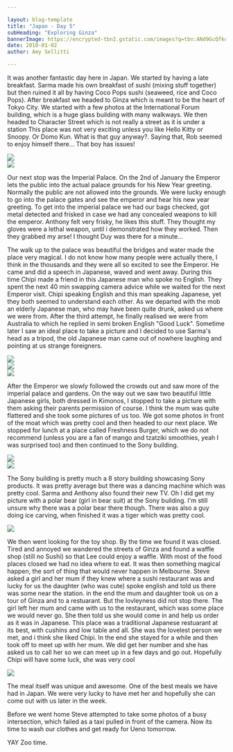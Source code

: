 ```yaml
---

layout: blog-template
title: "Japan - Day 5"
subHeading: "Exploring Ginza"
bannerImage: https://encrypted-tbn2.gstatic.com/images?q=tbn:ANd9GcQfkosNw-i8kfLs6q8nnTX8JtVpH12AcGxjPbHlDfEx_kGjx1ru
date: 2010-01-02
author: Amy Sellitti

---
```

It was another fantastic day here in Japan. We started by having a late breakfast. Sarma made his own breakfast of sushi (mixing stuff together) but then ruined it all by having Coco Pops sushi (seaweed, rice and Coco Pops). After breakfast we headed to Ginza which is meant to be the heart of Tokyo City. We started with a few photos at the International Forum building, which is a huge glass building with many walkways. We then headed to Character Street which is not really a street as it is under a station This place was not very exciting unless you like Hello Kitty or Snoopy. Or Domo Kun. What is that guy anyway?. Saying that, Rob seemed to enjoy himself there... That boy has issues!

<div class="center-image"><img src="https://lh3.googleusercontent.com/V9u--YQZl6wKsWKJGnwH5dHrBJBe5tYn3lELvGdseo4mVYghelOGF9zYjyJxY1XpKjZUjtU4Bh8eGX3fegUBnzXe5VdIi1xSxrXKD72xXPzMYobok-334YB2dT2avH1Wc5my2A" /></div>
<div class="center-image"><img src="https://lh3.googleusercontent.com/dMRVu76ADktloh6kgNlsmDslYIIpaYboPW2qUyddSZFQLjQdZYS5HT81kYmyOGgxM7msR917YsrbqBk4WBFgEf5bFnVcckh18Da2YKOiDvbgop_xd_4dj9yMOnlWKS-0T2ASaQ" /></div>

Our next stop was the Imperial Palace. On the 2nd of January the Emperor lets the public into the actual palace grounds for his New Year greeting. Normally the public are not allowed into the grounds. We were lucky enough to go into the palace gates and see the emperor and hear his new year greeting. To get into the imperial palace we had our bags checked, got metal detected and frisked in case we had any concealed weapons to kill the emperor. Anthony felt very frisky, he likes this stuff. They thought my gloves were a lethal weapon, until i demonstrated how they worked. Then they grabbed my arse! I thought Duy was there for a minute... 

The walk up to the palace was beautiful the bridges and water made the place very magical. I do not know how many people were actually there, I think in the thousands and they were all so excited to see the Emperor. He came and did a speech in Japanese, waved and went away. During this time Chipi made a friend in this Japanese man who spoke no English. They spent the next 40 min swapping camera advice while we waited for the next Emperor visit. Chipi speaking English and this man speaking Japanese, yet they both seemed to understand each other. As we departed with the mob an elderly Japanese man, who may have been quite drunk, asked us where we were from. After the third attempt, he finally realised we were from Australia to which he replied in semi broken English "Good Luck". Sometime later I saw an ideal place to take a picture and I decided to use Sarma's head as a tripod, the old Japanese man came out of nowhere laughing and pointing at us strange foreigners. 

<div class="center-image"><img src="https://lh3.googleusercontent.com/tk8gSiSnyL2j6_ToEmWAQNPb5LUZv1TTb4KXzSJIr5bjZGUZ7LokmB5CB40E2gFGL0Lxd3v7wOJG-LZRFzrfO-pi3N8oCtUn_2A110Z4UKpvPfLGCGEstC4QThjeRShncy7gqg" /></div>
<div class="center-image"><img src="https://lh3.googleusercontent.com/Y4Vkdif4zL72J9L1NfhHOInozpIDrcgYZgBSmYyF27qNWSuZaMdP2jhOGNk5YYuHfHsjJMxz81-_R4M2sChc0K4dek1jXv2Yq4EBnX2gE3N_CstA2p42WTiVwF6AxSe4Ir3w2g" /></div>
<div class="center-image"><img src="https://lh3.googleusercontent.com/OLsk-8pg5cCklgmsHtBXM6BjbkX5wEJm0FXDESnfGMMPoilGe7jYgL7Qt5FNi_1sUjlfhN0LRVnmq5o6avy3yqMdfX9yuexRyVNIhfIbSezxESnGT5AACCEbaC9u7VwNSk7zjQ" /></div>

After the Emperor we slowly followed the crowds out and saw more of the imperial palace and gardens. On the way out we saw two beautiful little Japanese girls, both dressed in Kimonos, I stopped to take a picture with them asking their parents permission of course. I think the mum was quite flattered and she took some pictures of us too. We got some photos in front of the moat which was pretty cool and then headed to our next place. We stopped for lunch at a place called Freshness Burger, which we do not recommend (unless you are a fan of mango and tzatziki smoothies, yeah I was surprised too) and then continued to the Sony building.

<div class="center-image"><img src="https://lh3.googleusercontent.com/6991tqu58sWSMLGlPH7P_eoDfEM50bzDyX00IxYj-FFtrQzTBRSdQyWYOH4XHu6zio6HsLbKhfwZqLMKBlOep3PzFKB_-hhEqYM0-6dT4fepRlVj4-nIZYQhh1V02Yl2V8oCQQ" /></div>
<div class="center-image"><img src="https://lh3.googleusercontent.com/r-v80UHGrw7x848ZCG2CElaMcmDokgMT3zfi-yncqbB2OXkguuf4WMoHkr0d5eZk4gAH9gICq6rXieoM4eJJROa0doeJuwE1tvsf_jqkhQ7QHPkfjd9xqeTwa_WhHTvBX5kS3A" /></div>

The Sony building is pretty much a 8 story building showcasing Sony products. It was pretty average but there was a dancing machine which was pretty cool. Sarma and Anthony also found their new TV. Oh I did get my picture with a polar bear (girl in bear suit) at the Sony building. I'm still unsure why there was a polar bear there though. There was also a guy doing ice carving, when finished it was a tiger which was pretty cool.

<div class="center-image"><img src="https://lh3.googleusercontent.com/HEee9jcjOvmD7unkRSvsVA8oRAtQYwnJc8gFE6AEZpO8j09_pOdRtrRaehX0AlnRL9M5_UBO4U7zgvwn7iVzitgJgfyXFGBSWr4GjB5CjKr09kqM3aG2vc6jGxBy1vKb5_EPPw" /></div>

We then went looking for the toy shop. By the time we found it was closed. Tired and annoyed we wandered the streets of Ginza and found a waffle shop (still no Sushi) so that Lee could enjoy a waffle. With most of the food places closed we had no idea where to eat. It was then something magical happen, the sort of thing that would never happen in Melbourne. Steve asked a girl and her mum if they knew where a sushi restaurant was and lucky for us the daughter (who was cute) spoke english and told us there was some near the station. in the end the mum and daughter took us on a tour of Ginza and to a restuarant. But the lovleyness did not stop there. The girl left her mum and came with us to the restaurant, which was some place we would never go. She then told us she would come in and help us order as it was in Japanese. This place was a traditional Japanese restuarant at its best, with cushins and low table and all. She was the lovelest person we met, and i think she liked Chipi. In the end she stayed for a while and then took off to meet up with her mum. We did get her number and she has asked us to call her so we can meet up in a few days and go out. Hopefully Chipi will have some luck, she was very cool

<div class="center-image"><img src="https://lh3.googleusercontent.com/5_u9EW1hUeNlJqJCsDx4MkIwZUkihXwT-wtZpuQ--gYUmC9yA2u_f6zj958oxsQYRlkSuKlhYK0jmafcFi_gfw0Uuj4jUd7I415I0Zp_kod_tRsIPa3rlElMV3QylIWdmV7Rew" /></div>

The meal itself was unique and awesome. One of the best meals we have had in Japan. We were very lucky to have met her and hopefully she can come out with us later in the week.

Before we went home Steve attempted to take some photos of a busy intersection, which failed as a taxi pulled in front of the camera. Now its time to wash our clothes and get ready for Ueno tomorrow. 

YAY Zoo time.
